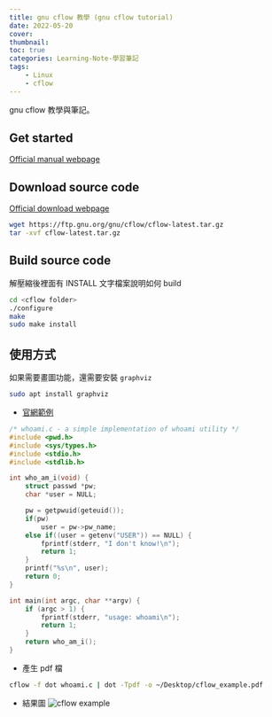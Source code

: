 ```yaml
---
title: gnu cflow 教學 (gnu cflow tutorial)
date: 2022-05-20
cover:
thumbnail:
toc: true
categories: Learning-Note-學習筆記
tags:
    - Linux
    - cflow
---
```


gnu cflow 教學與筆記。

<!-- more -->

## Get started
[Official manual webpage](https://www.gnu.org/software/cflow/manual/html_node/index.html#Top)

## Download source code
[Official download webpage](https://ftp.gnu.org/gnu/cflow/)

```bash
wget https://ftp.gnu.org/gnu/cflow/cflow-latest.tar.gz
tar -xvf cflow-latest.tar.gz
```

## Build source code
解壓縮後裡面有 INSTALL 文字檔案說明如何 build

```bash
cd <cflow folder>
./configure
make
sudo make install
```

## 使用方式
如果需要畫圖功能，還需要安裝 `graphviz`
```bash
sudo apt install graphviz
```

* [官網範例](https://www.gnu.org/software/cflow/manual/html_node/Quick-Start.html#Quick-Start)

```cpp
/* whoami.c - a simple implementation of whoami utility */
#include <pwd.h>
#include <sys/types.h>
#include <stdio.h>
#include <stdlib.h>

int who_am_i(void) {
	struct passwd *pw;
	char *user = NULL;

	pw = getpwuid(geteuid());
	if(pw)
		user = pw->pw_name;
	else if((user = getenv("USER")) == NULL) {
		fprintf(stderr, "I don't know!\n");
		return 1;
	}
	printf("%s\n", user);
	return 0;
}

int main(int argc, char **argv) {
	if (argc > 1) {
		fprintf(stderr, "usage: whoami\n");
		return 1;
	}
	return who_am_i();
}
```

* 產生 pdf 檔
```bash
cflow -f dot whoami.c | dot -Tpdf -o ~/Desktop/cflow_example.pdf
```

* 結果圖
![cflow example](/images/gnu-cflow/gnu_cflow_example.jpg)
